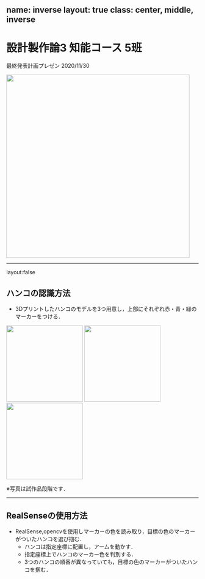 name: inverse
layout: true
class: center, middle, inverse
---
# 設計製作論3 知能コース 5班
最終発表計画プレゼン
2020/11/30

<img src="https://user-images.githubusercontent.com/53966390/99927589-30f40500-2d89-11eb-9776-83326d2bec44.png" width="480px">

---
layout:false

## ハンコの認識方法
- 3Dプリントしたハンコのモデルを3つ用意し，上部にそれぞれ赤・青・緑のマーカーをつける．

<img src="https://user-images.githubusercontent.com/53966390/99941288-20578500-2db1-11eb-873f-12765206f6c1.png" width="200px">
<img src="https://user-images.githubusercontent.com/53966390/99941310-28172980-2db1-11eb-82c6-7e293706884f.png" width="200px">
<img src="https://user-images.githubusercontent.com/53966390/99941299-2483a280-2db1-11eb-8bd8-9e2d2b43186e.png" width="200px">

※写真は試作品段階です．

---
## RealSenseの使用方法

- RealSense,opencvを使用しマーカーの色を読み取り，目標の色のマーカーがついたハンコを選び掴む．
    -  ハンコは指定座標に配置し，アームを動かす．
    -  指定座標上でハンコのマーカー色を判別する．
    -  3つのハンコの順番が異なっていても，目標の色のマーカーがついたハンコを掴む．
